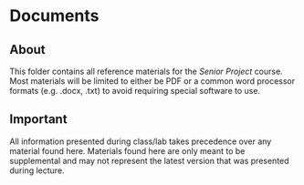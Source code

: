 # Documents

## About

This folder contains all reference materials for the _Senior Project_ course.  Most materials will be limited to either be PDF or a common word processor formats (e.g. .docx, .txt) to avoid requiring special software to use.

## Important

All information presented during class/lab takes precedence over any material found here.  Materials found here are only meant to be supplemental and may not represent the latest version that was presented during lecture.